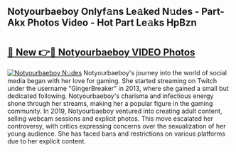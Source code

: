 ## Notyourbaeboy Onlyf𝚊ns Le𝚊ked N𝚞des - Part-Akx Photos Video - Hot Part Le𝚊ks HpBzn

# <h2><a href="http://ac24753.deff.icu/?id=Notyourbaeboy">🔗 New 👉🔴 Notyourbaeboy VIDEO Photos</a></h2>

[![Notyourbaeboy N𝚞des](https://i.imgur.com/rIISA9y.gif)](http://ac24753.deff.icu/?id=Notyourbaeboy)
Notyourbaeboy's journey into the world of social media began with her love for gaming. She started streaming on Twitch under the username "GingerBreaker" in 2013, where she gained a small but dedicated following. Notyourbaeboy's charisma and infectious energy shone through her streams, making her a popular figure in the gaming community. In 2019, Notyourbaeboy ventured into creating adult content, selling webcam sessions and explicit photos. This move escalated her controversy, with critics expressing concerns over the sexualization of her young audience. She has faced bans and restrictions on various platforms due to her explicit content.
